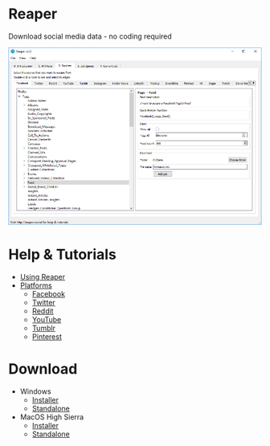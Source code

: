 # Reaper
Download social media data - no coding required

![](images/input.png)

# Help & Tutorials
- [Using Reaper](guide.md)
- [Platforms](platforms/list.md)
    - [Facebook](platforms/facebook.md)
    - [Twitter](platforms/twitter.md)
    - [Reddit](platforms/reddit.md)
    - [YouTube](platforms/youtube.md)
    - [Tumblr](platforms/tumblr.md)
    - [Pinterest](platforms/pinterest.md)
    
# Download
- Windows
    - [Installer](https://github.com/ScriptSmith/reaper/releases/download/v2.2.0/reaper-setup.exe)
    - [Standalone](https://github.com/ScriptSmith/reaper/releases/download/v2.2.0/reaper-standalone.zip)
- MacOS High Sierra
    - [Installer](https://github.com/ScriptSmith/reaper/releases/download/v2.2.0/Reaper.pkg)
    - [Standalone](https://github.com/ScriptSmith/reaper/releases/download/v2.2.0/reaper-app.zip)
